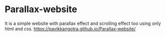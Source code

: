 # Parallax-website
It is a simple website with parallax effect and scrolling effect too using only html and css.
https://pavikkangotra.github.io/Parallax-website/
